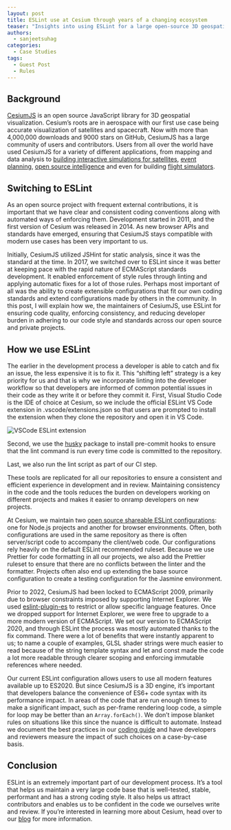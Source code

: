 ```yaml
---
layout: post
title: ESLint use at Cesium through years of a changing ecosystem
teaser: "Insights into using ESLint for a large open-source 3D geospatial engine."
authors:
  - sanjeetsuhag
categories:
  - Case Studies
tags:
  - Guest Post
  - Rules
---
```


## Background

[CesiumJS](https://cesium.com/platform/cesiumjs/) is an open source JavaScript library for 3D geospatial visualization. Cesium’s roots are in aerospace with our first use case being accurate visualization of satellites and spacecraft. Now with more than 4,000,000 downloads and 9000 stars on GitHub, CesiumJS has a large community of users and contributors. Users from all over the world have used CesiumJS for a variety of different applications, from mapping and data analysis to [building interactive simulations for satellites](https://cesium.com/blog/2022/08/11/sedaro-satellite-visualizes-spacecraft-digital-twins-cesiumjs/), [event planning](https://cesium.com/blog/2022/07/27/oneplan-and-cesium-delivering-geospatial-for-events/), [open source intelligence](https://cesium.com/blog/2022/03/08/cesium-story-depicts-damage-in-ukraine/) and even for building [flight simulators](https://cesium.com/blog/2021/12/06/geofs-is-a-flight-simulator-that-showcases-global-satellite/).

## Switching to ESLint

As an open source project with frequent external contributions, it is important that we have clear and consistent coding conventions along with automated ways of enforcing them. Development started in 2011, and the first version of Cesium was released in 2014. As new browser APIs and standards have emerged, ensuring that CesiumJS stays compatible with modern use cases has been very important to us.

Initially, CesiumJS utilized JSHint for static analysis, since it was the standard at the time. In 2017, we switched over to ESLint since it was better at keeping pace with the rapid nature of ECMAScript standards development. It enabled enforcement of style rules through linting and applying automatic fixes for a lot of those rules. Perhaps most important of all was the ability to create extensible configurations that fit our own coding standards and extend configurations made by others in the community. In this post, I will explain how we, the maintainers of CesiumJS, use ESLint for ensuring code quality, enforcing consistency, and reducing developer burden in adhering to our code style and standards across our open source and private projects.


## How we use ESLint

The earlier in the development process a developer is able to catch and fix an issue, the less expensive it is to fix it. This “shifting left” strategy is a key priority for us and that is why we incorporate linting into the developer workflow so that developers are informed of common potential issues in their code as they write it or before they commit it. First, Visual Studio Code is the IDE of choice at Cesium, so we include the official ESLint VS Code extension in .vscode/extensions.json so that users are prompted to install the extension when they clone the repository and open it in VS Code. 

![VSCode ESLint extension](/assets/images/blog/2022/eslint-vscode.png)

Second, we use the [husky](https://github.com/typicode/husky) package to install pre-commit hooks to ensure that the lint command is run every time code is committed to the repository.

Last, we also run the lint script as part of our CI step.

These tools are replicated for all our repositories to ensure a consistent and efficient experience in development and in review. Maintaining consistency in the code and the tools reduces the burden on developers working on different projects and makes it easier to onramp developers on new projects.

At Cesium, we maintain two [open source shareable ESLint configurations](https://github.com/CesiumGS/eslint-config-cesium): one for Node.js projects and another for browser environments. Often, both configurations are used in the same repository as there is often server/script code to accompany the client/web code. Our configurations rely heavily on the default ESLint recommended ruleset. Because we use Prettier for code formatting in all our projects, we also add the Prettier ruleset to ensure that there are no conflicts between the linter and the formatter. Projects often also end up extending the base source configuration to create a testing configuration for the Jasmine environment.

Prior to 2022, CesiumJS had been locked to ECMAScript 2009, primarily due to browser constraints imposed by supporting Internet Explorer. We used [eslint-plugin-es](https://eslint-plugin-es.mysticatea.dev/) to restrict or allow specific language features. Once we dropped support for Internet Explorer, we were free to upgrade to a more modern version of ECMAScript. We set our version to ECMAScript 2020, and through ESLint the process was mostly automated thanks to the fix command. There were a lot of benefits that were instantly apparent to us; to name a couple of examples, GLSL shader strings were much easier to read because of the string template syntax and let and const made the code a lot more readable through clearer scoping and enforcing immutable references where needed.

Our current ESLint configuration allows users to use all modern features available up to ES2020. But since CesiumJS is a 3D engine, it’s important that developers balance the convenience of ES6+ code syntax with its performance impact. In areas of the code that are run enough times to make a significant impact, such as per-frame rendering loop code, a simple for loop may be better than an `Array.forEach()`. We don’t impose blanket rules on situations like this since the nuance is difficult to automate. Instead we document the best practices in our [coding guide](https://github.com/CesiumGS/cesium/blob/main/Documentation/Contributors/CodingGuide/README.md#linting) and  have developers and reviewers measure the impact of such choices on a case-by-case basis.

## Conclusion

ESLint is an extremely important part of our development process. It’s a tool that helps us maintain a very large code base that is well-tested, stable, performant and has a strong coding style. It also helps us attract contributors and enables us to be confident in the code we ourselves write and review. If you’re interested in learning more about Cesium, head over to our [blog](https://cesium.com/blog) for more information.